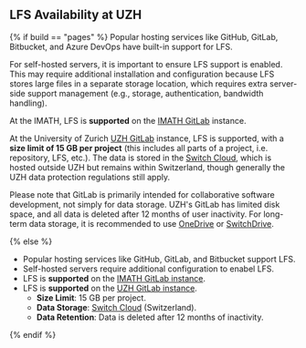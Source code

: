 ## <i class="fab fa-git"></i> LFS Availability at UZH

{% if build == "pages" %}
Popular <i class="fab fa-git"></i> hosting services like GitHub, GitLab, Bitbucket, and Azure DevOps have built-in support for <i class="fab fa-git"></i> LFS.

For self-hosted <i class="fab fa-git"></i> servers, it is important to ensure <i class="fab fa-git"></i> LFS support is enabled. This may require additional installation and configuration because <i class="fab fa-git"></i> LFS stores large files in a separate storage location, which requires extra server-side support management (e.g., storage, authentication, bandwidth handling).

At the IMATH, <i class="fab fa-git"></i> LFS is **supported** on the [IMATH GitLab](https://gitlab.imath.uzh.ch) instance.

At the University of Zurich [UZH GitLab](https://gitlab.uzh.ch) instance, <i class="fab fa-git"></i> LFS is supported, with a **size limit of 15 GB per project** (this includes all parts of a project, i.e. <i class="fab fa-git"></i> repository, LFS, etc.). 
The data is stored in the [Switch Cloud](https://www.switch.ch/en/competencies/cloud), which is hosted outside UZH but remains within Switzerland, though generally the UZH data protection regulations still apply.

Please note that GitLab is primarily intended for collaborative software development, not simply for data storage. 
UZH's GitLab has limited disk space, and all data is deleted after 12 months of user inactivity. 
For long-term data storage, it is recommended to use [OneDrive](https://uzh-my.sharepoint.com/my) or [SwitchDrive](https://drive.switch.ch/).

{% else %}

- Popular <i class="fab fa-git"></i> hosting services like GitHub, GitLab, and Bitbucket support <i class="fab fa-git"></i> LFS.
- Self-hosted <i class="fab fa-git"></i> servers require additional configuration to enabel <i class="fab fa-git"></i> LFS.
- <i class="fab fa-git"></i> LFS is **supported** on the [IMATH GitLab instance](https://git.math.uzh.ch/).
- <i class="fab fa-git"></i> LFS is **supported** on the [UZH GitLab instance](https://gitlab.uzh.ch/).
  - **Size Limit**: 15 GB per project.
  - **Data Storage**: [Switch Cloud](https://www.switch.ch/en/competencies/cloud) (Switzerland).
  - **Data Retention**: Data is deleted after 12 months of inactivity.

{% endif %}
